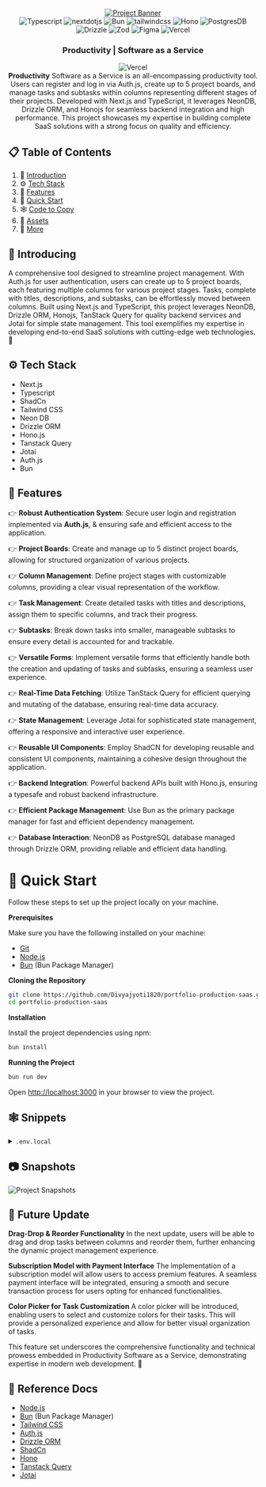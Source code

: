 <div align="center">
  <br />
    <a href="https://youtu.be/FTH6Dn3AyIQ" target="_blank">
      <img src="https://res.cloudinary.com/dctt4ltii/image/upload/v1731374959/Project_Banner_iuwidh.png" alt="Project Banner">
    </a>
  <br />

  <div>
    <img src="https://img.shields.io/badge/TypeScript-007ACC?style=for-the-badge&logo=typescript&logoColor=white" alt="Typescript"/>
    <img src="https://img.shields.io/badge/-Next_JS-black?style=for-the-badge&logoColor=white&logo=nextdotjs&color=000000" alt="nextdotjs" />
    <img src="https://img.shields.io/badge/bun-282a36?style=for-the-badge&logo=bun&logoColor=fbf0df" alt="Bun">
    <img src="https://img.shields.io/badge/-Tailwind_CSS-black?style=for-the-badge&logoColor=white&logo=tailwindcss&color=06B6D4" alt="tailwindcss" />
    <img src="https://img.shields.io/badge/hono-E36002?style=for-the-badge&logo=hono&logoColor=white" alt="Hono">
    <img src="https://img.shields.io/badge/PostgreSQL-316192?style=for-the-badge&logo=postgresql&logoColor=white" alt="PostgresDB">
    <img src="https://img.shields.io/badge/drizzle-C5F74F?style=for-the-badge&logo=drizzle&logoColor=black" alt="Drizzle">
    <img src="https://img.shields.io/badge/Zod-000000?style=for-the-badge&logo=zod&logoColor=3068B7" alt="Zod">
    <img src="https://img.shields.io/badge/Figma-F24E1E?style=for-the-badge&logo=figma&logoColor=white" alt="Figma">
    <img src="https://img.shields.io/badge/Vercel-000000?style=for-the-badge&logo=vercel&logoColor=white" alt="Vercel">

  </div>

  <h3 align="center">Productivity | Software as a Service</h3>
    <img src="https://img.shields.io/github/license/Divyajyoti1820/portfolio-production-saas.svg" alt="Vercel">
    
   <div align="center">
    <strong>Productivity</strong> Software as a Service is an all-encompassing productivity tool. Users can register and log in via Auth.js, create up to 5 project boards, and manage tasks and subtasks within columns representing different stages of their projects. Developed with Next.js and TypeScript, it leverages NeonDB, Drizzle ORM, and Honojs for seamless backend integration and high performance. This project showcases my expertise in building complete SaaS solutions with a strong focus on quality and efficiency.
    </div>
</div>

## 📋 <a name="table">Table of Contents</a>

1. 🤖 [Introduction](#introduction)
2. ⚙️ [Tech Stack](#tech-stack)
3. 🔋 [Features](#features)
4. 🤸 [Quick Start](#quick-start)
5. 🕸️ [Code to Copy](#snippets)
6. 🔗 [Assets](#links)
7. 🚀 [More](#more)

## <a name="introduction">🤖 Introducing</a>

A comprehensive tool designed to streamline project management. With Auth.js for user authentication, users can create up to 5 project boards, each featuring multiple columns for various project stages. Tasks, complete with titles, descriptions, and subtasks, can be effortlessly moved between columns. Built using Next.js and TypeScript, this project leverages NeonDB, Drizzle ORM, Honojs, TanStack Query for quality backend services and Jotai for simple state management. This tool exemplifies my expertise in developing end-to-end SaaS solutions with cutting-edge web technologies. 🚀

## <a name="tech-stack">⚙️ Tech Stack</a>

- Next.js
- Typescript
- ShadCn
- Tailwind CSS
- Neon DB
- Drizzle ORM
- Hono.js
- Tanstack Query
- Jotai
- Auth.js
- Bun

## <a name="features">🔋 Features</a>

👉 **Robust Authentication System**: Secure user login and registration implemented via <strong>Auth.js</strong>, & ensuring safe and efficient access to the application.

👉 **Project Boards**: Create and manage up to 5 distinct project boards, allowing for structured organization of various projects.

👉 **Column Management**: Define project stages with customizable columns, providing a clear visual representation of the workflow.

👉 **Task Management**: Create detailed tasks with titles and descriptions, assign them to specific columns, and track their progress.

👉 **Subtasks**: Break down tasks into smaller, manageable subtasks to ensure every detail is accounted for and trackable.

👉 **Versatile Forms**: Implement versatile forms that efficiently handle both the creation and updating of tasks and subtasks, ensuring a seamless user experience.

👉 **Real-Time Data Fetching**: Utilize TanStack Query for efficient querying and mutating of the database, ensuring real-time data accuracy.

👉 **State Management**: Leverage Jotai for sophisticated state management, offering a responsive and interactive user experience.

👉 **Reusable UI Components**: Employ ShadCN for developing reusable and consistent UI components, maintaining a cohesive design throughout the application.

👉 **Backend Integration**: Powerful backend APIs built with Hono.js, ensuring a typesafe and robust backend infrastructure.

👉 **Efficient Package Management**: Use Bun as the primary package manager for fast and efficient dependency management.

👉 **Database Interaction**: NeonDB as PostgreSQL database managed through Drizzle ORM, providing reliable and efficient data handling.

# <a name="quick-start">🤸 Quick Start</a>

Follow these steps to set up the project locally on your machine.

**Prerequisites**

Make sure you have the following installed on your machine:

- [Git](https://git-scm.com/)
- [Node.js](https://nodejs.org/en)
- [Bun](https://bun.sh/docs/installation) (Bun Package Manager)

**Cloning the Repository**

```bash
git clone https://github.com/Divyajyoti1820/portfolio-production-saas.git
cd portfolio-production-saas
```

**Installation**

Install the project dependencies using npm:

```bash
bun install
```

**Running the Project**

```bash
bun run dev
```

Open [http://localhost:3000](http://localhost:3000) in your browser to view the project.

## <a name="snippets">🕸️ Snippets</a>

<details>
<summary><code>.env.local</code></summary>

```.env
AUTH_SECRET=

NEXT_PUBLIC_APP_URL=


AUTH_GITHUB_ID=
AUTH_GITHUB_SECRET=


DATABASE_URL=
```

</details>

## <a name="links">📷 Snapshots</a>

 <img src="https://res.cloudinary.com/dctt4ltii/image/upload/v1731374967/Snapshots_Collage_iuoqla.png" alt="Project Snapshots">

## <a name="more">🚀 Future Update</a>

**Drag-Drop & Reorder Functionality**
In the next update, users will be able to drag and drop tasks between columns and reorder them, further enhancing the dynamic project management experience.

**Subscription Model with Payment Interface**
The implementation of a subscription model will allow users to access premium features. A seamless payment interface will be integrated, ensuring a smooth and secure transaction process for users opting for enhanced functionalities.

**Color Picker for Task Customization**
A color picker will be introduced, enabling users to select and customize colors for their tasks. This will provide a personalized experience and allow for better visual organization of tasks.

This feature set underscores the comprehensive functionality and technical prowess embedded in Productivity Software as a Service, demonstrating expertise in modern web development. 🚀

## <a name="more">📕 Reference Docs</a>

- [Node.js](https://nodejs.org/en)
- [Bun](https://bun.sh/docs/installation) (Bun Package Manager)
- [Tailwind CSS](https://tailwindcss.com/docs/installation)
- [Auth.js](https://authjs.dev/getting-started)
- [Drizzle ORM](https://orm.drizzle.team/docs/overview)
- [ShadCn](https://ui.shadcn.com/docs)
- [Hono](https://hono.dev/docs/)
- [Tanstack Query](https://tanstack.com/query/latest/docs/framework/react/guides/advanced-ssr#advanced-server-rendering)
- [Jotai](https://jotai.org/docs/introduction)
